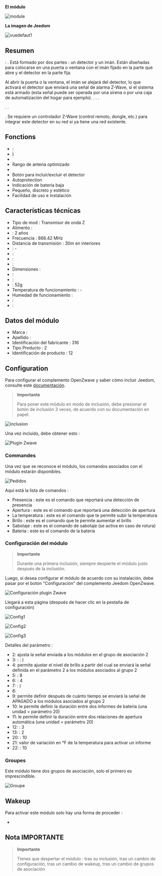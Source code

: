 # 

**El módulo**

![module](images/philio.pst02a/module.jpg)

**La imagen de Jeedom**

![vuedefaut1](images/philio.pst02a/vuedefaut1.jpg)

## Resumen

 : . Está formado por dos partes : un detector y un imán. Están diseñadas para colocarse en una puerta o ventana con el imán fijado en la parte que abre y el detector en la parte fija.

Al abrir la puerta o la ventana, el imán se alejará del detector, lo que activará el detector que enviará una señal de alarma Z-Wave, si el sistema está armado (esta señal puede ser operada por una sirena o por una caja de automatización del hogar para ejemplo). . . .

. .

. Se requiere un controlador Z-Wave (control remoto, dongle, etc.) para integrar este detector en su red si ya tiene una red existente.

## Fonctions

-   : 
-   )
-   
-   Rango de antena optimizado
-   
-   Botón para incluir/excluir el detector
-   Autoprotection
-   Indicación de batería baja
-   Pequeño, discreto y estético
-   Facilidad de uso e instalación

## Características técnicas

-   Tipo de mod : Transmisor de onda Z
-   Alimento : 
-    : 2 años
-   Frecuencia : 868.42 MHz
-   Distancia de transmisión : 30m en interiores
-    : -
-    : 
-    : 
-    : 
-   Dimensiones :
  -    : 
  -    : 
-    : 52g
-   Temperatura de funcionamiento : -
-   Humedad de funcionamiento : 
-    : 
-    : 

## Datos del módulo

-   Marca : 
-   Apellido : 
-   Identificación del fabricante : 316
-   Tipo Producto : 2
-   Identificación de producto : 12

## Configuration

Para configurar el complemento OpenZwave y saber cómo incluir Jeedom, consulte este [documentación](https://doc.jeedom.com/es_ES/plugins/automation%20protocol/openzwave/).

> **Importante**
>
> Para poner este módulo en modo de inclusión, debe presionar el botón de inclusión 3 veces, de acuerdo con su documentación en papel.

![inclusion](images/philio.pst02a/inclusion.jpg)

Una vez incluido, debe obtener esto :

![Plugin Zwave](images/philio.pst02a/information.jpg)

### Commandes

Una vez que se reconoce el módulo, los comandos asociados con el módulo estarán disponibles.

![Pedidos](images/philio.pst02a/commandes.jpg)

Aquí está la lista de comandos :

-   Presencia : este es el comando que reportará una detección de presencia
-   Apertura : este es el comando que reportará una detección de apertura
-   La temperatura : este es el comando que te permite subir la temperatura
-   Brillo : este es el comando que te permite aumentar el brillo
-   Sabotaje : este es el comando de sabotaje (se activa en caso de rotura)
-   Batería : este es el comando de la bateria

### Configuración del módulo

> **Importante**
>
> Durante una primera inclusión, siempre despierte el módulo justo después de la inclusión.

Luego, si desea configurar el módulo de acuerdo con su instalación, debe pasar por el botón "Configuración" del complemento Jeedom OpenZwave.

![Configuración plugin Zwave](images/plugin/bouton_configuration.jpg)

Llegará a esta página (después de hacer clic en la pestaña de configuración)

![Config1](images/philio.pst02a/config1.jpg)

![Config2](images/philio.pst02a/config2.jpg)

![Config3](images/philio.pst02a/config3.jpg)

Detalles del parámetro :

-   2: ajusta la señal enviada a los módulos en el grupo de asociación 2
-   3:  : : )
-   4: permite ajustar el nivel de brillo a partir del cual se enviará la señal definida en el parámetro 2 a los módulos asociados al grupo 2
-   5:  : 8
-   6:  : 4
-   7:  : )
-   8: 
-   9: permite definir después de cuánto tiempo se enviará la señal de APAGADO a los módulos asociados al grupo 2
-   10: le permite definir la duración entre dos informes de batería (una unidad = parámetro 20)
-   11: le permite definir la duración entre dos relaciones de apertura automática (una unidad = parámetro 20)
-   12:  : 3
-   13:  : 2
-   20:  : 10
-   21: valor de variación en °F de la temperatura para activar un informe
-   22:  : 10

### Groupes

Este módulo tiene dos grupos de asociación, solo el primero es imprescindible.

![Groupe](images/philio.pst02a/groupe.jpg)

## Wakeup

Para activar este módulo solo hay una forma de proceder :

-   

## Nota IMPORTANTE

> **Importante**
>
> Tienes que despertar el módulo : tras su inclusión, tras un cambio de configuración, tras un cambio de wakeup, tras un cambio de grupos de asociación
